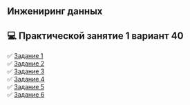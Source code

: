 ## Инжениринг данных 
## :computer: Практической занятие 1 вариант 40  
 
:white_check_mark: [Задание 1](P1.py)  
:white_check_mark: [Задание 2](P2.py)  
:white_check_mark: [Задание 3](P3.py)  
:white_check_mark: [Задание 4](P4.py)  
:white_check_mark: [Задание 5](P5.py)  
:white_check_mark: [Задание 6](P6.py)  

